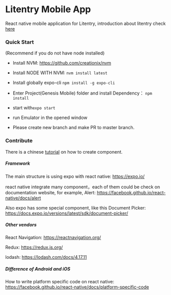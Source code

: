 # Litentry Mobile App
React native mobile application for Litentry, introduction about litentry check [here](https://www.litentry.com/post/litentry-introduction)

### Quick Start

(Recommend if you do not have node installed)

* Install NVM: https://github.com/creationix/nvm

* Install NODE WITH NVM: `nvm install latest`

* Install globally expo-cli   `npm install -g expo-cli`

* Enter Project(Genesis Mobile) folder and install Dependency： `npm install`

* start with`expo start`

* run Emulator in the opened window

* Please create new branch and make PR to master branch.

### Contribute

There is a chinese [tutorial](https://zoom.us/recording/share/vePRFto2ubrnEzihfatogSU_b3HR3VBZCMfoza8K8P6wIumekTziMw?startTime=1545263766000) on how to create component.

##### Framework

The main structure is using expo with react native:
https://expo.io/

react native integrate many component，each of them could be check on documentation website, for example, Alert:
https://facebook.github.io/react-native/docs/alert

Also expo has some special component, like this Document Picker:
https://docs.expo.io/versions/latest/sdk/document-picker/

##### Other vendors

React Navigation: https://reactnavigation.org/

Redux: https://redux.js.org/

lodash: https://lodash.com/docs/4.17.11

##### Difference of Android and iOS

How to write platform specific code on react native:
https://facebook.github.io/react-native/docs/platform-specific-code






